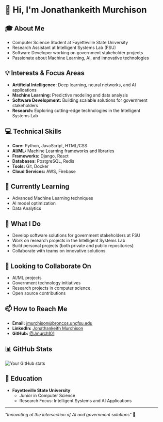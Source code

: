 # 👋 Hi, I'm Jonathankeith Murchison

## 🎓 About Me
- Computer Science Student at Fayetteville State University
- Research Assistant at Intelligent Systems Lab (FSU)
- Software Developer working on government stakeholder projects
- Passionate about Machine Learning, AI, and innovative technologies

## 💡 Interests & Focus Areas
- **Artificial Intelligence:** Deep learning, neural networks, and AI applications
- **Machine Learning:** Predictive modeling and data analysis
- **Software Development:** Building scalable solutions for government stakeholders
- **Research:** Exploring cutting-edge technologies in the Intelligent Systems Lab

## 💻 Technical Skills
- **Core:** Python, JavaScript, HTML/CSS
- **AI/ML:** Machine Learning frameworks and libraries
- **Frameworks:** Django, React
- **Databases:** PostgreSQL, Redis
- **Tools:** Git, Docker
- **Cloud Services:** AWS, Firebase

## 🌱 Currently Learning
- Advanced Machine Learning techniques
- AI model optimization
- Data Analytics

## 🚀 What I Do
- Develop software solutions for government stakeholders at FSU
- Work on research projects in the Intelligent Systems Lab
- Build personal projects (both private and public repositories)
- Collaborate with teams on innovative solutions

## 🤝 Looking to Collaborate On
- AI/ML projects
- Government technology initiatives
- Research projects in computer science
- Open source contributions

## 📫 How to Reach Me
- **Email:** jmurchison@broncos.uncfsu.edu
- **LinkedIn:** [Jonathankeith Murchison](https://www.linkedin.com/in/jonathankeith-murchison-9a54aa31a/)
- **GitHub:** [@Jmurch101](https://github.com/Jmurch101)

## 📊 GitHub Stats
![Your GitHub stats](https://github-readme-stats.vercel.app/api?username=Jmurch101&show_icons=true&theme=dark)

## 🏫 Education
- **Fayetteville State University**
  - Junior in Computer Science
  - Research Focus: Intelligent Systems and AI Applications

---
*"Innovating at the intersection of AI and government solutions"* 🚀
